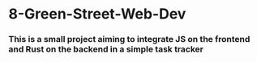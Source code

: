 
# 8-Green-Street-Web-Dev

### This is a small project aiming to integrate JS on the frontend and Rust on the backend in a simple task tracker